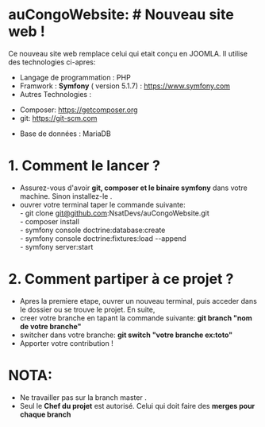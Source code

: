 # auCongoWebsite: # Nouveau site web !

Ce nouveau site web remplace celui qui etait conçu en JOOMLA. Il utilise des technologies ci-apres:
  * Langage de programmation : PHP
  * Framwork : <strong>Symfony</strong> ( version 5.1.7) : https://www.symfony.com
  * Autres Technologies : 
  - Composer: https://getcomposer.org
  - git: https://git-scm.com
  * Base de données : MariaDB

# 1. Comment le lancer ?
 * Assurez-vous d'avoir <strong> git, composer et le binaire symfony</strong> dans votre machine. Sinon installez-le .
 * ouvrer votre terminal taper le commande suivante:<br> - git clone git@github.com:NsatDevs/auCongoWebsite.git <br>
                                                     - composer install<br>
                                                     - symfony console doctrine:database:create <br>
                                                     - symfony console doctrine:fixtures:load --append <br>
                                                     - symfony server:start
# 2. Comment partiper  à ce projet ?
 * Apres la premiere etape, ouvrer un nouveau terminal, puis acceder dans le dossier ou se trouve le projet. En suite, 
 * creer votre branche en tapant la commande suivante: <strong>git branch "nom de votre branche" </strong>
 * switcher dans votre branche: <strong>git switch "votre branche ex:toto"</strong>
 * Apporter votre contribution !
 # NOTA:  
 * Ne travailler pas sur la branch master .
 * Seul le <strong>Chef du projet</strong> est autorisé. Celui qui doit faire des <strong>merges <strong> pour chaque branch
